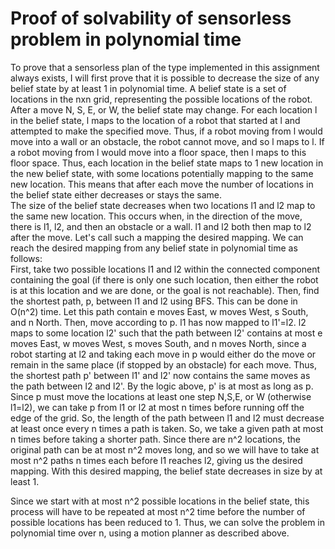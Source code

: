 # Proof of solvability of sensorless problem in polynomial time
To prove that a sensorless plan of the type implemented in this assignment always exists, I will first prove that it is
 possible to decrease the size of any belief state by at least 1 in polynomial time. A belief state is a set of locations
 in the nxn grid, representing the possible locations of the robot. After a move N, S, E, or W, the belief state may change.
 For each location l in the belief state, l maps to the location of a robot that started at l and attempted to make the specified
 move. Thus, if a robot moving from l would move into a wall or an obstacle, the robot cannot move, and so l maps to l. If
 a robot moving from l would move into a floor space, then l maps to this floor space. Thus, each location in the belief state maps
 to 1 new location in the new belief state, with some locations potentially mapping to the same new location. This means that after
 each move the number of locations in the belief state either decreases or stays the same.  
The size of the belief state decreases when two locations l1 and l2 map to the same new location. This occurs when, in the direction of the move,
there is l1, l2, and then an obstacle or a wall. l1 and l2 both then map to l2 after the move. Let's call such a mapping the desired mapping.
We can reach the desired mapping from any belief state in polynomial time as follows:  
First, take two possible locations l1 and l2 within the connected component containing the goal (if there is only one such location, then either the
 robot is at this location and we are done, or the goal is not reachable). Then, find the shortest path, p, between l1 and l2 using BFS.
 This can be done in O(n^2) time. Let this path contain e moves East, w moves West, s South, and n North. Then, move according to p.
l1 has now mapped to l1'=l2. l2 maps to some location l2' such that the path between l2' contains at most e moves East, w moves West, s moves South,
and n moves North, since a robot starting at l2 and taking each move in p would either do the move or remain in the same place (if stopped 
by an obstacle) for each move. Thus, the shortest path p' between l1' and l2' now contains the same moves as the path between l2 and l2'. 
By the logic above, p' is at most as long as p. Since p must move the locations at least one step N,S,E, or W (otherwise l1=l2), we can take p 
from l1 or l2 at most n times before running off the edge of the grid. So, the length of the path between l1 and l2 must decrease at least once
every n times a path is taken. So, we take a given path at most n times before taking a shorter path. Since there are n^2 locations, 
the original path can be at most n^2 moves long, and so we will have to take at most n^2 paths n times each before l1 reaches l2, giving us
 the desired mapping.
 With this desired mapping, the belief state decreases in size by at least 1.  

Since we start with at most n^2 possible locations in the belief state, this process will have to be repeated at most n^2 time before the number 
of possible locations has been reduced to 1. Thus, we can solve the problem in polynomial time over n, using a motion planner as described above.